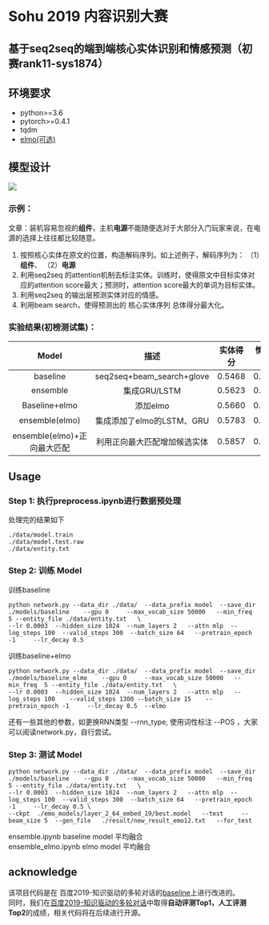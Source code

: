 # Sohu 2019 内容识别大赛 
## 基于seq2seq的端到端核心实体识别和情感预测（初赛rank11-sys1874）




## 环境要求
* python>=3.6
* pytorch>=0.4.1
* tqdm
* [elmo(可选)](https://github.com/HIT-SCIR/ELMoForManyLangs)

## 模型设计
![](/extend/model_struct.png)
### 示例：
文章：装机容易忽视的**组件**，主机**电源**不能随便选对于大部分入门玩家来说，在电源的选择上往往都比较随意。
1. 按照核心实体在原文的位置，构造解码序列。如上述例子，解码序列为： （1）**组件**、 （2）**电源**
2. 利用seq2seq 的attention机制去标注实体。训练时，使得原文中目标实体对应的attention score最大；预测时，attention score最大的单词为目标实体。
3. 利用seq2seq 的输出层预测实体对应的情感。
4. 利用beam search，使得预测出的 核心实体序列 总体得分最大化。

### 实验结果(初榜测试集)：

|Model | 描述  | 实体得分 | 情感得分 | 总分 |
| :---------------: |:---------------:| :---------------:| :---------------:| :---------------:|
| baseline      | seq2seq+beam_search+glove | 0.5468 | 0.2885 | 0.4177 |
| ensemble      | 集成GRU/LSTM        | 0.5623 | 0.3392 | 0.4508 |
| Baseline+elmo | 添加elmo       |   0.5660 | 0.3369 | 0.4515|
|ensemble(elmo)|集成添加了elmo的LSTM、GRU|0.5783|0.3525|0.4654|
|ensemble(elmo)+正向最大匹配|利用正向最大匹配增加候选实体|0.5857|0.3594|0.4725|





## Usage

### Step 1: 执行preprocess.ipynb进行数据预处理
处理完的结果如下

```
./data/model.train
./data/model.test.raw
./data/entity.txt
```

### Step 2: 训练 Model

训练baseline

```
python network.py --data_dir ./data/  --data_prefix model  --save_dir ./models/baseline    --gpu 0     --max_vocab_size 50000   --min_freq  5 --entity_file ./data/entity.txt   \
--lr 0.0003  --hidden_size 1024  --num_layers 2   --attn mlp  --log_steps 100  --valid_steps 300  --batch_size 64   --pretrain_epoch -1     --lr_decay 0.5
```
训练baseline+elmo

```
python network.py --data_dir ./data/  --data_prefix model  --save_dir ./models/baseline_elmo    --gpu 0     --max_vocab_size 50000   --min_freq  5 --entity_file ./data/entity.txt   \
--lr 0.0003  --hidden_size 1024  --num_layers 2   --attn mlp   --log_steps 100    --valid_steps 1300 --batch_size 15    --pretrain_epoch -1     --lr_decay 0.5  --elmo
```
还有一些其他的参数，如更换RNN类型 --rnn_type, 使用词性标注 --POS ，大家可以阅读network.py，自行尝试。


### Step 3: 测试 Model

```
python network.py --data_dir ./data/  --data_prefix model  --save_dir ./models/baseline    --gpu 0     --max_vocab_size 50000   --min_freq  5 --entity_file ./data/entity.txt   \
--lr 0.0003  --hidden_size 1024  --num_layers 2   --attn mlp  --log_steps 100  --valid_steps 300  --batch_size 64   --pretrain_epoch -1     --lr_decay 0.5 \ 
--ckpt  ./emo_models/layer_2_64_embed_19/best.model   --test     --beam_size 5  --gen_file   ./result/new_result_emo12.txt   --for_test
```
ensemble.ipynb baseline model 平均融合 \
ensemble_elmo.ipynb elmo model 平均融合

## acknowledge
该项目代码是在 百度2019-知识驱动的多轮对话的[baseline](https://github.com/baidu/knowledge-driven-dialogue/tree/master/generative_pt)上进行改进的。\
同时，我们在[百度2019-知识驱动的多轮对话](http://lic2019.ccf.org.cn/talk)中取得**自动评测Top1，人工评测Top2**的成绩，相关代码将在后续进行开源。

